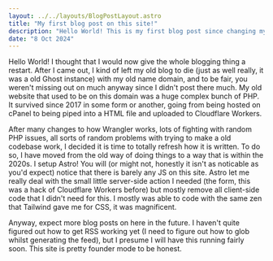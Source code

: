 ```yaml
---
layout: ../../layouts/BlogPostLayout.astro
title: "My first blog post on this site!"
description: "Hello World! This is my first blog post since changing my name!"
date: "8 Oct 2024"
---
```


Hello World! I thought that I would now give the whole blogging thing a restart. After I came out, I kind of left my old blog to die (just as well really, it was a old Ghost instance) with my old name domain, and to be fair, you weren't missing out on much anyway since I didn't post there much. My old website that used to be on this domain was a huge complex bunch of PHP. It survived since 2017 in some form or another, going from being hosted on cPanel to being piped into a HTML file and uploaded to Cloudflare Workers.

After many changes to how Wrangler works, lots of fighting with random PHP issues, all sorts of random problems with trying to make a old codebase work, I decided it is time to totally refresh how it is written. To do so, I have moved from the old way of doing things to a way that is within the 2020s. I setup Astro! You will (or might not, honestly it isn't as noticable as you'd expect) notice that there is barely any JS on this site. Astro let me really deal with the small little server-side action I needed (the form, this was a hack of Cloudflare Workers before) but mostly remove all client-side code that I didn't need for this. I mostly was able to code with the same zen that Tailwind gave me for CSS, it was magnificent.

Anyway, expect more blog posts on here in the future. I haven't quite figured out how to get RSS working yet (I need to figure out how to glob whilst generating the feed), but I presume I will have this running fairly soon. This site is pretty founder mode to be honest.
